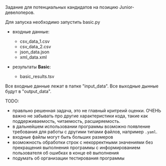 Задание для потенциальных кандидатов на позицию Junior-девелоперов.

Для запуска необходимо запустить basic.py


- входные данные:
  - csv_data_1.csv
  - csv_data_2.csv
  - json_data.json
  - xml_data.xml

- результаты **Basic**:
  - basic_results.tsv

Все входные данные лежат в папке "input_data".
Все выходные дынные будут в "output_data".

TODO:
- правльно решенная задача, это не главный критреий оценки. ОЧЕНЬ важно не забывать про другие характеристики кода, такие как поддерживаемость, читаемость, расширяемость.
- в дальнейшем использовании программы возможно появление требования для работы с другими типами файлов, например `.yaml`.
- входные файлы могут быть больших размеров
- возможность обработки строк с некорректными значениями без прекращения выполнения программы с информированием пользователя об ошибках в конце её выполнения
- подумать об организации тестирования программы
